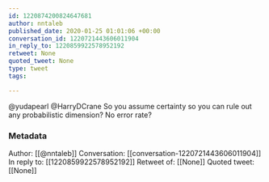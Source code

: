 ```yaml
---
id: 1220874200824647681
author: nntaleb
published_date: 2020-01-25 01:01:06 +00:00
conversation_id: 1220721443606011904
in_reply_to: 1220859922578952192
retweet: None
quoted_tweet: None
type: tweet
tags:

---
```


@yudapearl @HarryDCrane So you assume certainty so you can rule out any probabilistic dimension? No error rate?

### Metadata

Author: [[@nntaleb]]
Conversation: [[conversation-1220721443606011904]]
In reply to: [[1220859922578952192]]
Retweet of: [[None]]
Quoted tweet: [[None]]
